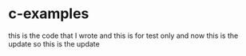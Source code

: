 # c-examples
this is the code that I wrote
and this is for test only 
and now this is the update
so this is the update 
